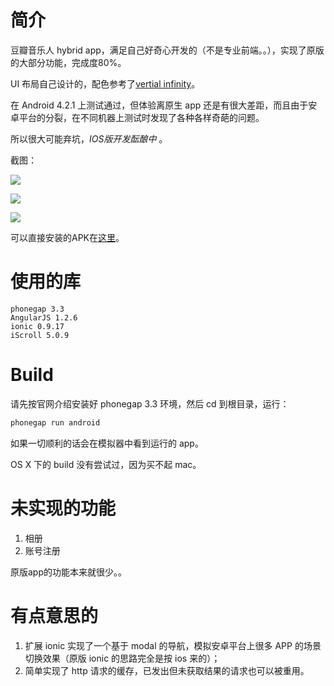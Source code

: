 # 简介

豆瓣音乐人 hybrid app，满足自己好奇心开发的（不是专业前端。。），实现了原版的大部分功能，完成度80%。

UI 布局自己设计的，配色参考了[vertial infinity](http://www.cssauthor.com/vertical-infinity-a-mega-flat-style-ui-kit-for-free-download/)。

在 Android 4.2.1 上测试通过，但体验离原生 app 还是有很大差距，而且由于安卓平台的分裂，在不同机器上测试时发现了各种各样奇葩的问题。

所以很大可能弃坑，*IOS版开发酝酿中* 。

截图：

![](https://raw.githubusercontent.com/novoland/douban-artist/master/screenshots/1.png)

![](https://raw.githubusercontent.com/novoland/douban-artist/master/screenshots/3.png)

![](https://raw.githubusercontent.com/novoland/douban-artist/master/screenshots/5.png)

可以直接安装的APK在[这里](https://github.com/novoland/douban-artist/raw/master/platforms/android/bin/DouBi-debug-unaligned.apk)。

# 使用的库

```
phonegap 3.3 
AngularJS 1.2.6
ionic 0.9.17
iScroll 5.0.9
```

# Build

请先按官网介绍安装好 phonegap 3.3 环境，然后 cd 到根目录，运行：
```sh
phonegap run android
```
如果一切顺利的话会在模拟器中看到运行的 app。

OS X 下的 build 没有尝试过，因为买不起 mac。

# 未实现的功能

1. 相册
2. 账号注册

原版app的功能本来就很少。。

# 有点意思的
1. 扩展 ionic 实现了一个基于 modal 的导航，模拟安卓平台上很多 APP 的场景切换效果（原版 ionic 的思路完全是按 ios 来的）；
2. 简单实现了 http 请求的缓存，已发出但未获取结果的请求也可以被重用。

